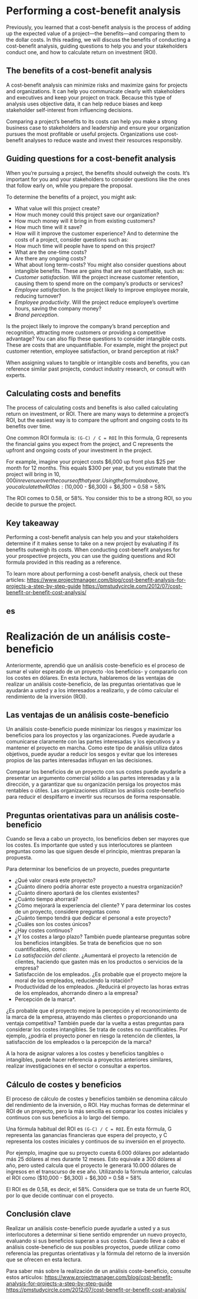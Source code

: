 # Performing a cost-benefit analysis
Previously, you learned that a cost-benefit analysis is the process of adding up the expected value of a project—the benefits—and comparing them to the dollar costs. In this reading, we will discuss the benefits of conducting a cost-benefit analysis, guiding questions to help you and your stakeholders conduct one, and how to calculate return on investment (ROI).

## The benefits of a cost-benefit analysis
A cost-benefit analysis can minimize risks and maximize gains for projects and organizations. It can help you communicate clearly with stakeholders and executives and keep your project on track. Because this type of analysis uses objective data, it can help reduce biases and keep stakeholder self-interest from influencing decisions. 

Comparing a project’s benefits to its costs can help you make a strong business case to stakeholders and leadership and ensure your organization pursues the most profitable or useful projects. Organizations use cost-benefit analyses to reduce waste and invest their resources responsibly.

## Guiding questions for a cost-benefit analysis
When you’re pursuing a project, the benefits should outweigh the costs. It’s important for you and your stakeholders to consider questions like the ones that follow early on, while you prepare the proposal.

To determine the benefits of a project, you might ask:
- What value will this project create? 
- How much money could this project save our organization? 
- How much money will it bring in from existing customers?
- How much time will it save? 
- How will it improve the customer experience?
And to determine the costs of a project, consider questions such as:
- How much time will people have to spend on this project?
- What are the one-time costs?
- Are there any ongoing costs?
- What about long term-costs? 
You might also consider questions about intangible benefits. These are gains that are not quantifiable, such as:
- *Customer satisfaction*. Will the project increase customer retention, causing them to spend more on the company’s products or services? 
- *Employee satisfaction*. Is the project likely to improve employee morale, reducing turnover? 
- *Employee productivity*. Will the project reduce employee’s overtime hours, saving the company money?
- *Brand perception*. 

Is the project likely to improve the company’s brand perception and recognition, attracting more customers or providing a competitive advantage?
You can also flip these questions to consider intangible costs. These are costs that are unquantifiable. For example, might the project put customer retention, employee satisfaction, or brand perception at risk?

When assigning values to tangible or intangible costs and benefits, you can reference similar past projects, conduct industry research, or consult with experts.
## Calculating costs and benefits
The process of calculating costs and benefits is also called calculating return on investment, or ROI. There are many ways to determine a project’s ROI, but the easiest way is to compare the upfront and ongoing costs to its benefits over time.

One common ROI formula is:
`(G-C) / C = ROI`
In this formula, G represents the financial gains you expect from the project, and C represents the upfront and ongoing costs of your investment in the project.

For example, imagine your project costs $6,000 up front plus $25 per month for 12 months. This equals $300 per year, but you estimate that the project will bring in $10,000 in revenue over the course of that year. Using the formula above, you calculate the ROI as: ($10,000 - $6,300) ÷ $6,300 = 0.58 = 58%

The ROI comes to 0.58, or 58%. You consider this to be a strong ROI, so you decide to pursue the project.
## Key takeaway
Performing a cost-benefit analysis can help you and your stakeholders determine if it makes sense to take on a new project by evaluating if its benefits outweigh its costs. When conducting cost-benefit analyses for your prospective projects, you can use the guiding questions and ROI formula provided in this reading as a reference. 

To learn more about performing a cost-benefit analysis, check out these articles:
https://www.projectmanager.com/blog/cost-benefit-analysis-for-projects-a-step-by-step-guide
https://pmstudycircle.com/2012/07/cost-benefit-or-benefit-cost-analysis/
## es
# Realización de un análisis coste-beneficio
Anteriormente, aprendió que un análisis coste-beneficio es el proceso de sumar el valor esperado de un proyecto -los beneficios- y compararlo con los costes en dólares. En esta lectura, hablaremos de las ventajas de realizar un análisis coste-beneficio, de las preguntas orientativas que le ayudarán a usted y a los interesados a realizarlo, y de cómo calcular el rendimiento de la inversión (ROI).

## Las ventajas de un análisis coste-beneficio
Un análisis coste-beneficio puede minimizar los riesgos y maximizar los beneficios para los proyectos y las organizaciones. Puede ayudarle a comunicarse claramente con las partes interesadas y los ejecutivos y a mantener el proyecto en marcha. Como este tipo de análisis utiliza datos objetivos, puede ayudar a reducir los sesgos y evitar que los intereses propios de las partes interesadas influyan en las decisiones. 

Comparar los beneficios de un proyecto con sus costes puede ayudarle a presentar un argumento comercial sólido a las partes interesadas y a la dirección, y a garantizar que su organización persiga los proyectos más rentables o útiles. Las organizaciones utilizan los análisis coste-beneficio para reducir el despilfarro e invertir sus recursos de forma responsable.

## Preguntas orientativas para un análisis coste-beneficio
Cuando se lleva a cabo un proyecto, los beneficios deben ser mayores que los costes. Es importante que usted y sus interlocutores se planteen preguntas como las que siguen desde el principio, mientras preparan la propuesta.

Para determinar los beneficios de un proyecto, puedes preguntarte
- ¿Qué valor creará este proyecto? 
- ¿Cuánto dinero podría ahorrar este proyecto a nuestra organización? 
- ¿Cuánto dinero aportará de los clientes existentes?
- ¿Cuánto tiempo ahorrará? 
- ¿Cómo mejorará la experiencia del cliente?
Y para determinar los costes de un proyecto, considere preguntas como
- ¿Cuánto tiempo tendrá que dedicar el personal a este proyecto?
- ¿Cuáles son los costes únicos?
- ¿Hay costes continuos?
- ¿Y los costes a largo plazo? 
También puede plantearse preguntas sobre los beneficios intangibles. Se trata de beneficios que no son cuantificables, como:
- *La satisfacción del cliente*. ¿Aumentará el proyecto la retención de clientes, haciendo que gasten más en los productos o servicios de la empresa? 
- Satisfacción de los empleados. ¿Es probable que el proyecto mejore la moral de los empleados, reduciendo la rotación? 
- Productividad de los empleados. ¿Reducirá el proyecto las horas extras de los empleados, ahorrando dinero a la empresa?
- Percepción de la marca*. 

¿Es probable que el proyecto mejore la percepción y el reconocimiento de la marca de la empresa, atrayendo más clientes o proporcionando una ventaja competitiva?
También puede dar la vuelta a estas preguntas para considerar los costes intangibles. Se trata de costes no cuantificables. Por ejemplo, ¿podría el proyecto poner en riesgo la retención de clientes, la satisfacción de los empleados o la percepción de la marca?

A la hora de asignar valores a los costes y beneficios tangibles o intangibles, puede hacer referencia a proyectos anteriores similares, realizar investigaciones en el sector o consultar a expertos.
## Cálculo de costes y beneficios
El proceso de cálculo de costes y beneficios también se denomina cálculo del rendimiento de la inversión, o ROI. Hay muchas formas de determinar el ROI de un proyecto, pero la más sencilla es comparar los costes iniciales y continuos con sus beneficios a lo largo del tiempo.

Una fórmula habitual del ROI es
`(G-C) / C = ROI`.
En esta fórmula, G representa las ganancias financieras que espera del proyecto, y C representa los costes iniciales y continuos de su inversión en el proyecto.

Por ejemplo, imagine que su proyecto cuesta 6.000 dólares por adelantado más 25 dólares al mes durante 12 meses. Esto equivale a 300 dólares al año, pero usted calcula que el proyecto le generará 10.000 dólares de ingresos en el transcurso de ese año. Utilizando la fórmula anterior, calculas el ROI como ($10,000 - $6,300) ÷ $6,300 = 0.58 = 58%

El ROI es de 0,58, es decir, el 58%. Considera que se trata de un fuerte ROI, por lo que decide continuar con el proyecto.
## Conclusión clave
Realizar un análisis coste-beneficio puede ayudarle a usted y a sus interlocutores a determinar si tiene sentido emprender un nuevo proyecto, evaluando si sus beneficios superan a sus costes. Cuando lleve a cabo el análisis coste-beneficio de sus posibles proyectos, puede utilizar como referencia las preguntas orientativas y la fórmula del retorno de la inversión que se ofrecen en esta lectura. 

Para saber más sobre la realización de un análisis coste-beneficio, consulte estos artículos:
https://www.projectmanager.com/blog/cost-benefit-analysis-for-projects-a-step-by-step-guide
https://pmstudycircle.com/2012/07/cost-benefit-or-benefit-cost-analysis/